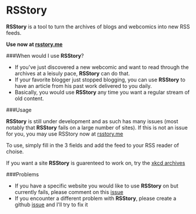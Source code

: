 RSStory
=================

**RSStory** is a tool to turn the archives of blogs and webcomics into new RSS feeds.

**Use now at [rsstory.me](http://rsstory.me)**

###When would I use **RSStory**?
* If you've just discovered a new webcomic and want to read through the archives at a leisuly pace, **RSStory** can do that. 
* If your favorite blogger just stopped blogging, you can use **RSStory** to have an article from his past work delivered to you daily.
* Basically, you would use **RSStory** any time you want a regular stream of old content.


###Usage

**RSStory** is still under development and as such has many issues (most notably that **RSStory** fails on a large number of sites). If this is not an issue for you, you may use RSStory now at [rsstory.me](http://rsstory.me)

To use, simply fill in the 3 fields and add the feed to your RSS reader of choise.

If you want a site **RSStory** is guarenteed to work on, try the [xkcd archives](https://xkcd.com/archive/)

###Problems
* If you have a specific website you would like to use **RSStory** on but currently fails, please comment on this [issue](https://github.com/Daphron/rsstory/issues/8)
* If you encounter a different problem with **RSStory**, please create a github [issue](https://github.com/Daphron/rsstory/issues) and I'll try to fix it
